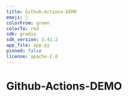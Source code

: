 ```yaml
---
title: Github-Actions-DEMO
emoji: 🌟
colorFrom: green
colorTo: red
sdk: gradio
sdk_version: 3.41.2
app_file: app.py
pinned: false
license: apache-2.0
---
```



# Github-Actions-DEMO